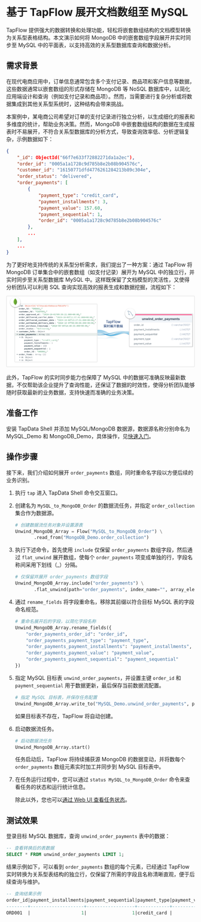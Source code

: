 # 基于 TapFlow 展开文档数组至 MySQL

TapFlow 提供强大的数据转换和处理功能，轻松将嵌套数组结构的文档模型转换为关系型表格结构。本文演示如何将 MongoDB 中的嵌套数组字段展开并实时同步至 MySQL 中的平面表，以支持高效的关系型数据库查询和数据分析。

## 需求背景

在现代电商应用中，订单信息通常包含多个支付记录、商品项和客户信息等数据，这些数据通常以嵌套数组的形式存储在 MongoDB 等 NoSQL 数据库中，以简化应用端设计和查询（例如支付记录和商品项）。然而，当需要进行复杂分析或将数据集成到其他关系型系统时，这种结构会带来挑战。

本案例中，某电商公司希望对订单的支付记录进行独立分析，以生成细化的报表和多维度的统计，帮助业务决策。然而，MongoDB 中嵌套数组结构的数据在生成报表时不易展开，不符合关系型数据库的分析方式，导致查询效率低、分析逻辑复杂，示例数据如下：

```json
{
    "_id": ObjectId("66f7e633f72882271da1a2ec"),
    "order_id": "0005a1a1728c9d785b8e2b08b904576c",
    "customer_id": "16150771dfd4776261284213b89c304e",
    "order_status": "delivered",
    "order_payments": [
        {
            "payment_type": "credit_card",
            "payment_installments": 3,
            "payment_value": 157.60,
            "payment_sequential": 1,
            "order_id": "0005a1a1728c9d785b8e2b08b904576c"
        },
        ...
    ],
    ...
}
```

为了更好地支持传统的关系型分析需求，我们提出了一种方案：通过 TapFlow 将 MongoDB 订单集合中的嵌套数组（如支付记录）展开为 MySQL 中的独立行，并实时同步至关系型数据库 MySQL 中。这样既保留了文档模型的灵活性，又使得分析团队可以利用 SQL 查询实现高效的报表生成和数据挖掘，流程如下：

![通过 TapFlow 实时展开 MongoDB 数组](../../images/unwind_mongodb_array.png)

此外，TapFlow 的实时同步能力也保障了 MySQL 中的数据可准确反映最新数据，不仅帮助该企业提升了查询性能，还保证了数据的时效性，使得分析团队能够随时获取最新的业务数据，支持快速而准确的业务决策。

## 准备工作

安装 TapData Shell 并添加 MySQL/MongoDB 数据源，数据源名称分别命名为 MySQL_Demo 和 MongoDB_Demo，具体操作，见[快速入门](../quick-start.md)。

## 操作步骤

接下来，我们介绍如何展开 `order_payments` 数组，同时重命名字段以方便后续的业务识别。

1. 执行 `tap` 进入 TapData Shell 命令交互窗口。

2. 创建名为 `MySQL_to_MongoDB_Order` 的数据流任务，并指定 `order_collection` 集合作为数据源。

   ```python
   # 创建数据流任务对象并设置源表
   Unwind_MongoDB_Array = Flow("MySQL_to_MongoDB_Order") \
          .read_from("MongoDB_Demo.order_collection") 
   ```

3. 执行下述命令，首先使用 `include` 仅保留 `order_payments` 数组字段，然后通过 `flat_unwind` 展开数组，使每个 `order_payments` 项变成单独的行，字段名称间采用下划线（_）分隔。

   ```python
   # 仅保留并展开 order_payments 数组字段
   Unwind_MongoDB_Array.include("order_payments") \
          .flat_unwind(path="order_payments", index_name="", array_elem="OBJECT", joiner="_")
   ```

4. 通过 `rename_fields` 将字段重命名，移除其前缀以符合目标 MySQL 表的字段命名规范。

   ```python
   # 重命名展开后的字段，以简化字段名称
   Unwind_MongoDB_Array.rename_fields({
       "order_payments_order_id": "order_id",
       "order_payments_payment_type": "payment_type",
       "order_payments_payment_installments": "payment_installments",
       "order_payments_payment_value": "payment_value",
       "order_payments_payment_sequential": "payment_sequential"
   })
   ```

5. 指定 MySQL 目标表 `unwind_order_payments`，并设置主键 `order_id` 和 `payment_sequential` 用于数据更新，最后保存当前数据流配置。

   ```python
   # 指定 MySQL 目标表，并保存任务配置
   Unwind_MongoDB_Array.write_to("MySQL_Demo.unwind_order_payments", pk=["order_id", "payment_sequential"]).save()
   ```

   如果目标表不存在，TapFlow 将自动创建。

6. 启动数据流任务。

   ```python
   # 启动数据流任务
   Unwind_MongoDB_Array.start()
   ```

   任务启动后，TapFlow 将持续捕获源 MongoDB 的数据变动，并将数每个 `order_payments` 数组元素实时加工并同步到 MySQL 目标表中。

7. 在任务运行过程中，您可以通过 `status MySQL_to_MongoDB_Order` 命令来查看任务的状态和运行统计信息。

   除此以外，您也可以[通过 Web UI 查看任务状态](../../user-guide/data-development/monitor-task)。

## 测试效果

登录目标 MySQL 数据库，查询 `unwind_order_payments` 表中的数据：

```sql
-- 查看转换后的表数据
SELECT * FROM unwind_order_payments LIMIT 1;
```

结果示例如下，可以看到 `order_payments` 数组的每个元素，已经通过 TapFlow 实时转换为关系型表结构的独立行，仅保留了所需的字段且名称清晰直观，便于后续查询与维护。

```sql
-- 查询结果示例
order_id|payment_installments|payment_sequential|payment_type|payment_value|
--------+--------------------+------------------+------------+-------------+
ORD001  |                   1|                 1|credit_card |          150|
```

